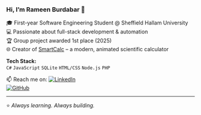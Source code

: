 ### Hi, I’m Rameen Burdabar 👋

🎓 First-year Software Engineering Student @ Sheffield Hallam University  
💻 Passionate about full-stack development & automation  
🏆 Group project awarded 1st place (2025)  
🌐 Creator of [SmartCalc](https://github.com/R56123/smartcalc) – a modern, animated scientific calculator  

**Tech Stack:**  
`C#` `JavaScript` `SQLite` `HTML/CSS` `Node.js` `PHP`

📫 Reach me on:
[![LinkedIn](https://img.shields.io/badge/-LinkedIn-blue?style=flat-square&logo=linkedin)](https://www.linkedin.com/in/rameenburdabar)  
[![GitHub](https://img.shields.io/badge/-GitHub-181717?style=flat-square&logo=github)](https://github.com/R56123)

---
⭐ _Always learning. Always building._
